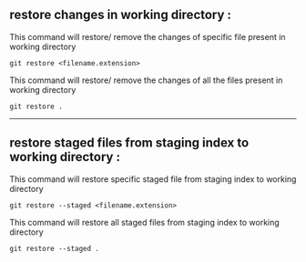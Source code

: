 ## restore changes in working directory :

This command will restore/ remove the changes of specific file present in working directory

```
git restore <filename.extension>
```

This command will restore/ remove the changes of all the files present in working directory

```
git restore .
```

__________________________________________________________________________________________________________________________________________


## restore staged files from staging index to working directory :

This command will restore specific staged file from staging index to working directory

```
git restore --staged <filename.extension>
```

This command will restore all staged files from staging index to working directory

```
git restore --staged .
```
